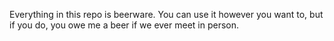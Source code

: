 Everything in this repo is beerware. You can use it however you want to, but if you do, you owe me a beer if we ever meet in person.
